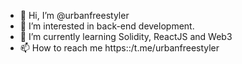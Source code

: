 - 👋 Hi, I’m @urbanfreestyler
- 👀 I’m interested in back-end development.
- 🌱 I’m currently learning Solidity, ReactJS and Web3
- 📫 How to reach me https::/t.me/urbanfreestyler

<!---
urbanfreestyler/urbanfreestyler is a ✨ special ✨ repository because its `README.md` (this file) appears on your GitHub profile.
You can click the Preview link to take a look at your changes.
--->
